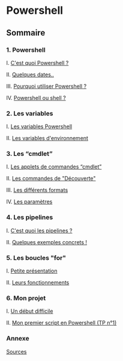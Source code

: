 # Powershell
## Sommaire 
### 1. Powershell
I. [C'est quoi Powershell ?](https://github.com/EnzoooPNT/Powershell/blob/main/Powershell/histoire.md)

II. [Quelques dates..](https://github.com/EnzoooPNT/Powershell/blob/main/Powershell/dates.md)

III. [Pourquoi utiliser Powershell ?](https://github.com/EnzoooPNT/Powershell/blob/main/Powershell/utilisation.md)

IV. [Powershell ou shell ?](https://github.com/EnzoooPNT/Powershell/blob/main/Powershell/ShellPowershell.md)

### 2. Les variables
I. [Les variables Powershell](https://github.com/EnzoooPNT/Powershell/blob/main/Les%20variables/LesVariables.md)

II. [Les variables d'environnement ](https://github.com/EnzoooPNT/Powershell/blob/main/Les%20variables/variables%20d'environnements.md)

### 3. Les “cmdlet”
I. [Les applets de commandes “cmdlet”](https://github.com/EnzoooPNT/Powershell/blob/main/Les%20CMDLET/Lesappletsdecommandescmdlet.md)

II. [Les commandes de "Découverte"](https://github.com/EnzoooPNT/Powershell/blob/main/Les%20CMDLET/commandesDécouverte.md)

III. [Les différents formats](https://github.com/EnzoooPNT/Powershell/blob/main/Les%20CMDLET/Formatcmdlet.md)

IV. [Les paramètres](https://github.com/EnzoooPNT/Powershell/blob/main/Les%20CMDLET/paramètrecmdlet.md)

### 4. Les pipelines

I. [C'est quoi les pipelines ?](https://github.com/EnzoooPNT/Powershell/blob/main/Les%20pipelines/lespipelineC'estquoi.md)

II. [Quelques exemples concrets !](https://github.com/EnzoooPNT/Powershell/blob/main/Les%20pipelines/sansetavecpipelines.md)

### 5. Les boucles "for"

I. [Petite présentation](https://github.com/EnzoooPNT/Powershell/blob/main/Les%20boucles%20%22for%22/PetitePrésentation.md)

II. [Leurs fonctionnements](https://github.com/EnzoooPNT/Powershell/blob/main/Les%20boucles%20%22for%22/fonctionnementbouclesfor.md)

### 6. Mon projet
I. [Un début difficile](https://github.com/EnzoooPNT/Powershell/blob/main/Mon%20projet/DébutDifficile.md)

II. [Mon premier script en Powershell (TP n°1)](https://github.com/EnzoooPNT/Powershell/blob/main/Mon%20projet/Script%201%20TP%20powershell.ps1)

### Annexe

[Sources](https://github.com/EnzoooPNT/Powershell/blob/main/Annexe/Sources.md)
